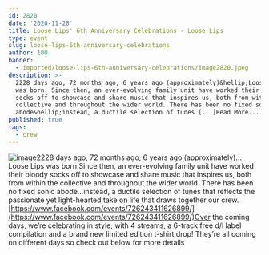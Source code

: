 ```yaml
---
id: 2820
date: '2020-11-28'
title: Loose Lips' 6th Anniversary Celebrations - Loose Lips
type: event
slug: loose-lips-6th-anniversary-celebrations
author: 100
banner:
  - imported/loose-lips-6th-anniversary-celebrations/image2820.jpeg
description: >-
  2228 days ago, 72 months ago, 6 years ago (approximately)&hellip;Loose Lips
  was born. Since then, an ever-evolving family unit have worked their bloody
  socks off to showcase and share music that inspires us, both from within the
  collective and throughout the wider world. There has been no fixed sonic
  abode&hellip;instead, a ductile selection of tunes [...]Read More...
published: true
tags:
  - crew
---
```

![image](../imported/loose-lips-6th-anniversary-celebrations/image2820.jpeg)2228 days ago, 72 months ago, 6 years ago (approximately)…Loose Lips was born.Since then, an ever-evolving family unit have worked their bloody socks off to showcase and share music that inspires us, both from within the collective and throughout the wider world. There has been no fixed sonic abode…instead, a ductile selection of tunes that reflects the passionate yet light-hearted take on life that draws together our crew.[https://www.facebook.com/events/726243411626899/](https://www.facebook.com/events/726243411626899/)Over the coming days, we’re celebrating in style; with 4 streams, a 6-track free d/l label compilation and a brand new limited edition t-shirt drop! They’re all coming on different days so check out below for more details